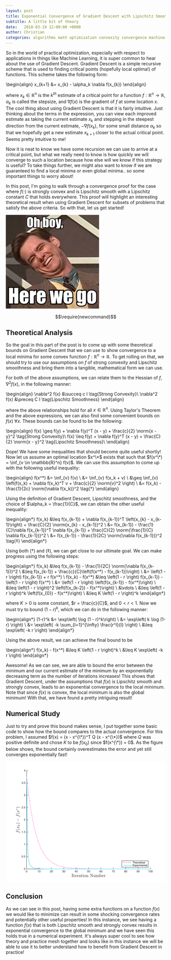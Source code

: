 ```yaml
---
layout: post
title: Exponential Convergence of Gradient Descent with Lipschitz Smoothness and Strong Convexity
subtitle: A little bit of theory
date:   2018-03-19 12:00:00 +0000
author: Christian
categories: algorithms math optimization convexity convergence machine-learning
---
```


So in the world of practical optimization, especially with respect to applications in things like Machine Learning, it is super common to hear about the use of Gradient Descent. Gradient Descent is a simple recursive scheme that is used to finding critical points (hopefully local optima!) of functions. This scheme takes the following form:

\begin{align}
x_{k+1} &= x_{k} - \alpha_k \nabla f(x_{k})
\end{align}

where $x_k \in \mathbb{R}^n$ is the $k^{th}$ estimate of a critical point for a function $f: \mathbb{R}^n \rightarrow \mathbb{R}$, $\alpha_k$ is called the stepsize, and $\nabla f(x)$ is the gradient of $f$ at some location $x$. The cool thing about using Gradient Descent is that it is fairly intuitive. Just thinking about the terms in the expression, you can view each improved estimate as taking the current estimate $x_k$ and stepping in the steepest direction from the current estimate, $-\nabla f(x_k)$, for some small distance $\alpha_k$ so that we hopefully get a new estimate $x_{k+1}$ closer to the actual critical point. Seems pretty intuitive to me!

Now it is neat to know we have some recursion we can use to arrive at a critical point, but what we really need to know is how quickly we will converge to such a location because how else will we know if this strategy is useful? To take things further, we might also want to know if we are guaranteed to find a local minima or even global minima.. so some important things to worry about!

In this post, I'm going to walk through a convergence proof for the case where $f(\cdot)$ is strongly convex and is Lipschitz smooth with a Lipschitz constant $C$ that holds everywhere. This proof will highlight an interesting theoretical result when using Gradient Descent for subsets of problems that satisfy the above criteria. So with that, let us get started!

![alt text](/assets/exp_convergence/Oh-boy-here-we-go.jpg "Oh boy, here we go! meme")

$$\require{newcommand}$$
$$\newcommand{\norm}[1]{\left \lVert #1 \right \rVert}$$

## Theoretical Analysis

So the goal in this part of the post is to come up with some theoretical bounds on Gradient Descent that we can use to show convergence to a local minima for some convex function $f: \mathbb{R}^n \rightarrow \mathbb{R}$. To get rolling on that, we should try to use our assumptions on $f$ of strong convexity and Lipschitz smoothness and bring them into a tangible, mathematical form we can use.

For both of the above assumptions, we can relate them to the Hessian of $f$, $\nabla^2 f(x)$, in the following manner:

\begin{align}
\nabla^2 f(x) &\succeq c I \tag{Strong Convexity}\\
\nabla^2 f(x) &\preceq C I \tag{Lipschitz Smoothness}
\end{align}

where the above relationships hold for all $x \in \mathbb{R}^n$. Using Taylor's Theorem and the above expressions, we can also find some convenient bounds on $f(x)$ $\forall x$. These bounds can be found to be the following:

\begin{align}
f(x) \geq f(y) + \nabla f(y)^T (x - y) + \frac{c}{2} \norm{x - y}^2 \tag{Strong Convexity}\\
f(x) \leq f(y) + \nabla f(y)^T (x - y) + \frac{C}{2} \norm{x - y}^2 \tag{Lipschitz Smoothness}\\
\end{align}

Dope! We have some inequalities that should become quite useful shortly! Now let us assume an optimal location $x^\*$ exists that such that $f(x^\*) = \inf_{v \in \mathbb{R}^n} f(v)$. We can use this assumption to come up with the following useful inequality:

\begin{align}
f(x^\*) &= \inf_{v} f(v) \\
&= \inf_{v} f(x_k + v) \\
&\geq \inf_{v} \left(f(x_k) + \nabla f(x_k)^T v + \frac{c}{2} \norm{v}^2 \right) \\
&= f(x_k) - \frac{1}{2c} \norm{\nabla f(x_k)}^2 \tag{$\dagger$}
\end{align}

Using the definition of Gradient Descent, Lipschitz smoothness, and the choice of $\alpha_k = \frac{1}{C}$, we can obtain the other useful inequality:

\begin{align\*}
f(x_k) &\leq f(x_{k-1}) + \nabla f(x_{k-1})^T \left(x_{k} - x_{k-1}\right) + \frac{C}{2} \norm{x_{k} - x_{k-1}}^2 \\
&= f(x_{k-1}) - \frac{1}{C}\nabla f(x_{k-1})^T \nabla f(x_{k-1}) + \frac{C}{2} \norm{\frac{1}{C} \nabla f(x_{k-1})}^2 \\
&= f(x_{k-1}) - \frac{1}{2C} \norm{\nabla f(x_{k-1})}^2 \tag{$\ddagger$}
\end{align\*}

Using both $(\dagger)$ and $(\ddagger)$, we can get close to our ultimate goal. We can make progress using the following steps:

\begin{align\*}
f(x_k) &\leq f(x_{k-1}) - \frac{1}{2C} \norm{\nabla f(x_{k-1})}^2 \\
&\leq f(x_{k-1}) + \frac{c}{C}\left(f(x^\*) - f(x_{k-1})\right) \\
&= \left(1 - r \right) f(x_{k-1}) + r f(x^\*) \\
f(x_k) - f(x^\*) &\leq \left(1 - r \right) f(x_{k-1}) - \left(1 - r \right) f(x^\*) \\
&= \left(1 - r \right) \left(f(x_{k-1}) - f(x^\*)\right) \\
&\leq \left(1 - r \right)^2 \left(f(x_{k-2}) - f(x^\*)\right) \\
&\vdots \\
&\leq \left(1 - r \right)^k \left(f(x_{0}) - f(x^\*)\right) \\
&\leq K \left(1 - r \right)^k
\end{align\*}

where $K > 0$ is some constant, $r = \frac{c}{C}$, and $0 \lt r \lt 1$. Now we must try to bound $\left(1 - r \right)^k$, which we can do in the following manner:

\begin{align\*}
(1-r)^k &= \exp\left( \log (1 - r)^k\right) \\
&= \exp\left( k \log (1-r) \right) \\
&= \exp\left( -k \sum_{l=1}^{\infty} \frac{r^l}{l} \right) \\
&\leq \exp\left( -k r \right)
\end{align\*}

Using the above result, we can achieve the final bound to be

\begin{align\*}
f(x_k) - f(x^\*) &\leq K \left(1 - r \right)^k \\
&\leq K \exp\left( -k r \right)
\end{align\*}

Awesome! As we can see, we are able to bound the error between the minimum and our current estimate of the minimum by an exponentially decreasing term as the number of iterations increases! This shows that Gradient Descent, under the assumptions that $f(x)$ is Lipschitz smooth and strongly convex, leads to an exponential convergence to the local minimum. Note that since $f(x)$ is convex, the local minimum is also the global minimum! With that, we have found a pretty intriguing result!

## Numerical Study

Just to try and prove this bound makes sense, I put together some basic code to show how the bound compares to the actual convergence. For this problem, I assumed $f(x) = (x - x^{\*})^T Q (x - x^{\*})$ where $Q$ was positive definite and chose $K$ to be $f(x_0)$ since $f(x^{\*}) = 0$. As the figure below shows, the bound certainly overestimates the error and yet still converges exponentially fast!

![alt text](/assets/exp_convergence/bound_compare.png "Comparison of experimental and theoretical results")

## Conclusion

As we can see in this post, having some extra functions on a function $f(x)$ we would like to minimize can result in some shocking convergence rates and potentially other useful properties! In this instance, we see having a function $f(x)$ that is both Lipschitz smooth and strongly convex results in exponential convergence to the global minimum and we have seen this holds true in a numerical experiment. It's always super cool to see how theory and practice mesh together and looks like in this instance we will be able to use it to better understand how to benefit from Gradient Descent in practice!